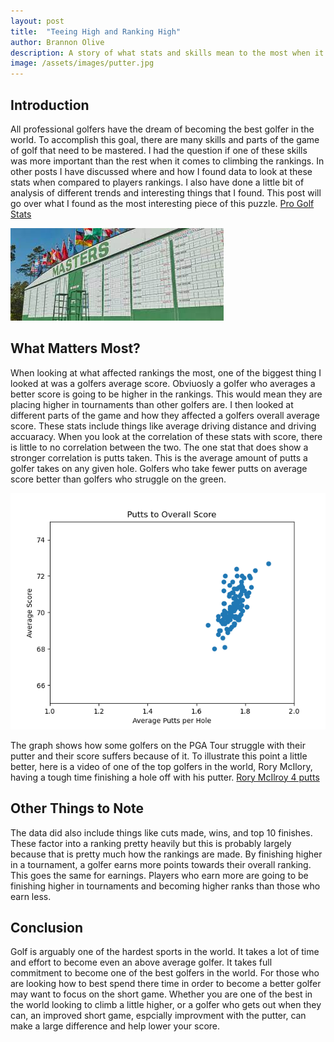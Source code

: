 ```yaml
---
layout: post
title:  "Teeing High and Ranking High"
author: Brannon Olive
description: A story of what stats and skills mean to the most when it comes to World Golf Rankings
image: /assets/images/putter.jpg
---
```


## Introduction
All professional golfers have the dream of becoming the best golfer in the world. To accomplish this goal, there are many skills and parts of the game of golf that need to 
be mastered. I had the question if one of these skills was more important than the rest when it comes to climbing the rankings. In other posts I have discussed where and how I found data
to look at these stats when compared to players rankings. I also have done a little bit of analysis of different trends and interesting things that I found. This post will 
go over what I found as the most interesting piece of this puzzle. [Pro Golf Stats](https://www.espn.com/golf/stats)

![Figure](https://raw.githubusercontent.com/bolive2/my386blog/main/assets/images/leaderboard.jpg)

## What Matters Most?
When looking at what affected rankings the most, one of the biggest thing I looked at was a golfers average score. Obviuosly a golfer who averages a better score is going to 
be higher in the rankings. This would mean they are placing higher in tournaments than other golfers are. I then looked at different parts of the game and how they affected a 
golfers overall average score. These stats include things like average driving distance and driving accuaracy. When you look at the correlation of these stats with score, 
there is little to no correlation between the two. The one stat that does show a stronger correlation is putts taken. This is the average amount of putts a golfer takes on any 
given hole. Golfers who take fewer putts on average score better than golfers who struggle on the green. 

![Figure](https://raw.githubusercontent.com/bolive2/my386blog/main/assets/images/putt.png)

The graph shows how some golfers on the PGA Tour struggle with their putter and their score suffers because of it. To illustrate this point a little better, here is a video of one of the top golfers in the world, Rory McIlory, having a tough time finishing a hole off with his putter. [Rory McIlroy 4 putts](https://www.youtube.com/watch?v=bhju0mBRhH8)

## Other Things to Note
The data did also include things like cuts made, wins, and top 10 finishes. These factor into a ranking pretty heavily but this is probably largely because that is pretty much how the rankings are made. By finishing higher in a tournament, a golfer earns more points towards their overall ranking. This goes the same for earnings. Players who earn more are going to be finishing higher in tournaments and becoming higher ranks than those who earn less. 

## Conclusion
Golf is arguably one of the hardest sports in the world. It takes a lot of time and effort to become even an above average golfer. It takes full commitment to become one of the best golfers in the world. For those who are looking how to best spend there time in order to become a better golfer may want to focus on the short game. Whether you are one of the best in the world looking to climb a little higher, or a golfer who gets out when they can, an improved short game, espcially improvment with the putter, can make a large difference and help lower your score. 

